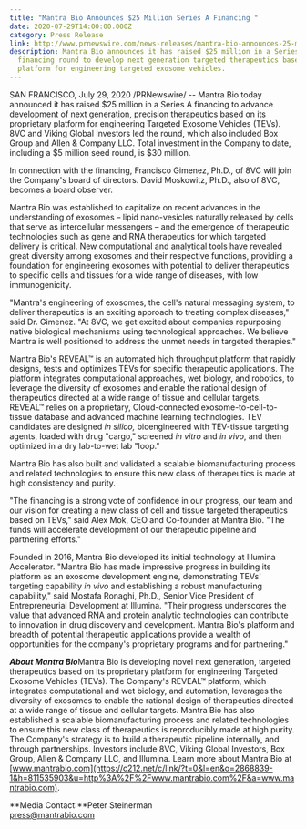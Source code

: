 ```yaml
---
title: "Mantra Bio Announces $25 Million Series A Financing "
date: 2020-07-29T14:00:00.000Z
category: Press Release
link: http://www.prnewswire.com/news-releases/mantra-bio-announces-25-million-series-a-financing-to-develop-next-generation-targeted-therapeutics-based-on-platform-for-engineering-targeted-exosome-vehicles-301100664.html?tc=eml_cleartime
description: Mantra Bio announces it has raised $25 million in a Series A
  financing round to develop next generation targeted therapeutics based on a
  platform for engineering targeted exosome vehicles.
---
```

SAN FRANCISCO, July 29, 2020 /PRNewswire/ -- Mantra Bio today announced it has raised $25 million in a Series A financing to advance development of next generation, precision therapeutics based on its proprietary platform for engineering Targeted Exosome Vehicles (TEVs). 8VC and Viking Global Investors led the round, which also included Box Group and Allen & Company LLC. Total investment in the Company to date, including a $5 million seed round, is $30 million.

In connection with the financing, Francisco Gimenez, Ph.D., of 8VC will join the Company's board of directors. David Moskowitz, Ph.D., also of 8VC, becomes a board observer.

Mantra Bio was established to capitalize on recent advances in the understanding of exosomes – lipid nano-vesicles naturally released by cells that serve as intercellular messengers – and the emergence of therapeutic technologies such as gene and RNA therapeutics for which targeted delivery is critical. New computational and analytical tools have revealed great diversity among exosomes and their respective functions, providing a foundation for engineering exosomes with potential to deliver therapeutics to specific cells and tissues for a wide range of diseases, with low immunogenicity.

"Mantra's engineering of exosomes, the cell's natural messaging system, to deliver therapeutics is an exciting approach to treating complex diseases," said Dr. Gimenez. "At 8VC, we get excited about companies repurposing native biological mechanisms using technological approaches. We believe Mantra is well positioned to address the unmet needs in targeted therapies."

Mantra Bio's REVEAL™ is an automated high throughput platform that rapidly designs, tests and optimizes TEVs for specific therapeutic applications. The platform integrates computational approaches, wet biology, and robotics, to leverage the diversity of exosomes and enable the rational design of therapeutics directed at a wide range of tissue and cellular targets. REVEAL™ relies on a proprietary, Cloud-connected exosome-to-cell-to-tissue database and advanced machine learning technologies. TEV candidates are designed *in silico,* bioengineered with TEV-tissue targeting agents, loaded with drug "cargo," screened *in vitro* and *in* *vivo*, and then optimized in a dry lab-to-wet lab "loop."

Mantra Bio has also built and validated a scalable biomanufacturing process and related technologies to ensure this new class of therapeutics is made at high consistency and purity.

"The financing is a strong vote of confidence in our progress, our team and our vision for creating a new class of cell and tissue targeted therapeutics based on TEVs," said Alex Mok, CEO and Co-founder at Mantra Bio. "The funds will accelerate development of our therapeutic pipeline and partnering efforts."

Founded in 2016, Mantra Bio developed its initial technology at Illumina Accelerator. "Mantra Bio has made impressive progress in building its platform as an exosome development engine, demonstrating TEVs' targeting capability *in vivo* and establishing a robust manufacturing capability," said Mostafa Ronaghi, Ph.D., Senior Vice President of Entrepreneurial Development at Illumina. "Their progress underscores the value that advanced RNA and protein analytic technologies can contribute to innovation in drug discovery and development. Mantra Bio's platform and breadth of potential therapeutic applications provide a wealth of opportunities for the company's proprietary programs and for partnering."

***About Mantra Bio***Mantra Bio is developing novel next generation, targeted therapeutics based on its proprietary platform for engineering Targeted Exosome Vehicles (TEVs). The Company's REVEAL™ platform, which integrates computational and wet biology, and automation, leverages the diversity of exosomes to enable the rational design of therapeutics directed at a wide range of tissue and cellular targets. Mantra Bio has also established a scalable biomanufacturing process and related technologies to ensure this new class of therapeutics is reproducibly made at high purity. The Company's strategy is to build a therapeutic pipeline internally, and through partnerships. Investors include 8VC, Viking Global Investors, Box Group, Allen & Company LLC, and Illumina. Learn more about Mantra Bio at [www.mantrabio.com](https://c212.net/c/link/?t=0&l=en&o=2868839-1&h=811535903&u=http%3A%2F%2Fwww.mantrabio.com%2F&a=www.mantrabio.com).

**Media Contact:**Peter Steinerman\
[press@mantrabio.com](mailto:press@mantrabio.com)